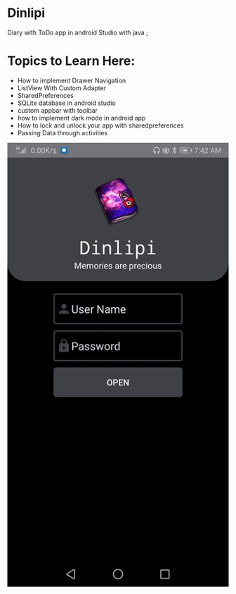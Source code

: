 # Dinlipi
Diary with ToDo app in android Studio with java ;

# Topics to Learn Here:

- How to implement Drawer Navigation
- ListView With Custom Adapter 
- SharedPreferences
- SQLite database in android studio 
- custom appbar with toolbar 
- how to implement dark mode in android app 
- How to lock and unlock your app with sharedpreferences 
- Passing Data through activities 

![](FB_IMG_1598581903177.jpg)
